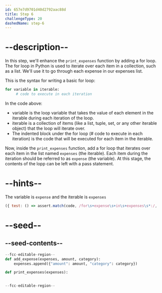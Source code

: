 ```yaml
---
id: 657e7d9701d40d2792aac88d
title: Step 6
challengeType: 20
dashedName: step-6
---
```


# --description--

In this step, we'll enhance the `print_expenses` function by adding a for loop. The for loop in Python is used to iterate over each item in a collection, such as a list. We'll use it to go through each expense in our expenses list.

This is the syntax for writing a basic for loop:

```py
for variable in iterable:
     # code to execute in each iteration
```

In the code above: 
- variable is the loop variable that takes the value of each element in the iterable during each iteration of the loop.
- iterable is a collection of items (like a list, tuple, set, or any other iterable object) that the loop will iterate over.
- The indented block under the for loop (# code to execute in each iteration) is the code that will be executed for each item in the iterable.

Now, inside the `print_expenses` function, add a for loop that iterates over each item in the list named `expenses` (the iterable). Each item during the iteration should be referred to as `expense` (the variable). At this stage, the contents of the lopp can be left with a pass statement.

# --hints--


The variable is `expense` and the iterable is `expenses`

```js
({ test: () => assert.match(code, /for\s+expense\s+in\s+expenses\s*:/, ) })

```

# --seed--

## --seed-contents--

```py
--fcc-editable-region--
def add_expense(expenses, amount, category):
    expenses.append({"amount": amount, "category": category})

def print_expenses(expenses):
    

--fcc-editable-region--
```
